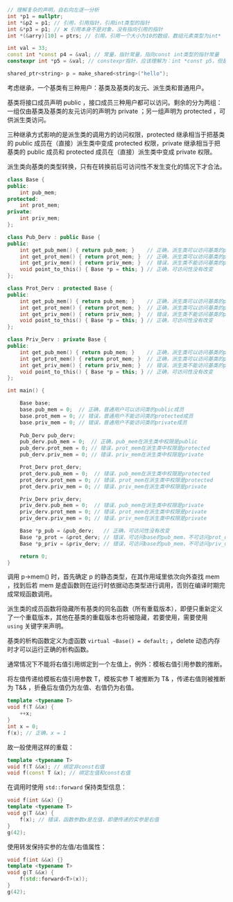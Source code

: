 ```cpp
// 理解复杂的声明，自右向左逐一分析
int *p1 = nullptr;
int *&p2 = p1; // 引用，引用指针，引用int类型的指针
int &*p3 = p1; // ❌ 引用本身不是对象，没有指向引用的指针
int *(&arry)[10] = ptrs; // 引用，引用一个大小为10的数组，数组元素类型为int*

int val = 33;
const int *const p4 = &val; // 常量，指针常量，指向const int类型的指针常量
constexpr int *p5 = &val; // constexpr指针，应该理解为：int *const p5，但是要求val地址固定不变（定义于函数体外）
```



```cpp
shared_ptr<string> p = make_shared<string>("hello");
```



考虑继承，一个基类有三种用户：基类及基类的友元、派生类和普通用户。

基类将接口成员声明 $\text{public}$ ，接口成员三种用户都可以访问。剩余的分为两组：一组仅由基类及基类的友元访问的声明为 $\text{private}$ ；另一组声明为 $\text{protected}$ ，可供派生类访问。

三种继承方式影响的是派生类的调用方的访问权限，$\text{protected}$ 继承相当于把基类的 $\text{public}$ 成员在（直接）派生类中变成 $\text{protected}$ 权限，$\text{private}$ 继承相当于把基类的 $\text{public}$ 成员和 $\text{protected}$ 成员在（直接）派生类中变成 $\text{private}$ 权限。



派生类向基类的类型转换，只有在转换前后可访问性不发生变化的情况下才合法。



```cpp
class Base {
public:
    int pub_mem;
protected:
    int prot_mem;
private:
    int priv_mem;
};

class Pub_Derv : public Base { 
public:
    int get_pub_mem() { return pub_mem; }    // 正确，派生类可以访问基类的public成员
    int get_prot_mem() { return prot_mem; }  // 正确，派生类可以访问基类的protected成员
    int get_priv_mem() { return priv_mem; }  // 错误，派生类不能访问基类的private成员
    void point_to_this() { Base *p = this; } // 正确，可访问性没有改变
};

class Prot_Derv : protected Base { 
public:
    int get_pub_mem() { return pub_mem; }    // 正确，派生类可以访问基类的public成员
    int get_prot_mem() { return prot_mem; }  // 正确，派生类可以访问基类的protected成员
    int get_priv_mem() { return priv_mem; }  // 错误，派生类不能访问基类的private成员
    void point_to_this() { Base *p = this; } // 正确，可访问性没有改变
};

class Priv_Derv : private Base { 
public:
    int get_pub_mem() { return pub_mem; }    // 正确，派生类可以访问基类的public成员
    int get_prot_mem() { return prot_mem; }  // 正确，派生类可以访问基类的protected成员
    int get_priv_mem() { return priv_mem; }  // 错误，派生类不能访问基类的private成员
    void point_to_this() { Base *p = this; } // 正确，可访问性没有改变
};

int main() {

    Base base;
    base.pub_mem = 0;  // 正确，普通用户可以访问类的public成员 
    base.prot_mem = 0; // 错误，普通用户不能访问类的protected成员
    base.priv_mem = 0; // 错误，普通用户不能访问类的private成员
    
    Pub_Derv pub_derv;
    pub_derv.pub_mem = 0;  // 正确，pub_mem在派生类中权限是public
    pub_derv.prot_mem = 0; // 错误，prot_mem在派生类中权限是protected
    pub_derv.priv_mem = 0; // 错误，priv_mem在派生类中权限是private

    Prot_Derv prot_derv;
    prot_derv.pub_mem = 0;  // 错误，pub_mem在派生类中权限是protected
    prot_derv.prot_mem = 0; // 错误，prot_mem在派生类中权限是protected
    prot_derv.priv_mem = 0; // 错误，priv_mem在派生类中权限是private

    Priv_Derv priv_derv;
    priv_derv.pub_mem = 0;  // 错误，pub_mem在派生类中权限是private
    priv_derv.prot_mem = 0; // 错误，prot_mem在派生类中权限是private
    priv_derv.priv_mem = 0; // 错误，priv_mem在派生类中权限是private

    Base *p_pub = &pub_derv;   // 正确，可访问性没有改变
    Base *p_prot = &prot_derv; // 错误，可访问base的pub_mem，不可访问prot_derv的pub_mem
    Base *p_priv = &priv_derv; // 错误，可访问base的pub_mem，不可访问priv_derv的pub_mem

    return 0;
}
```



调用 $\text{p->mem()}$ 时，首先确定 $\text{p}$ 的静态类型，在其作用域里依次向外查找 $\text{mem}$ ，找到后若 $\text{mem}$ 是虚函数则在运行时依据动态类型进行调用，否则在编译时期完成常规函数调用。



派生类的成员函数将隐藏所有基类的同名函数（所有重载版本），即便只重新定义了一个重载版本，其他在基类的重载版本也将被隐藏，若要使用，需要使用 ``` using``` 关键字来声明。



基类的析构函数定义为虚函数 ```virtual ~Base() = default;``` ，$\text{delete}$ 动态内存时才可以运行正确的析构函数。



通常情况下不能将右值引用绑定到一个左值上，例外：模板右值引用参数的推断。

将左值传递给模板右值引用参数 $\text{T}$，模板实参 $\text{T}$ 被推断为 $\text{T&}$ ，传递右值则被推断为 $\text{T&&}$ ，折叠后左值仍为左值、右值仍为右值。

```cpp
template <typename T>
void f(T &&x) {
    ++x;
}
int x = 0;
f(x); // 正确，x = 1
```

故一般使用这样的重载：

```cpp
template <typename T>
void f(T &&x); // 绑定非const右值
void f(const T &x); // 绑定左值和const右值
```


在调用时使用 ```std::forward``` 保持类型信息：

```cpp
void f(int &&x) {}
template <typename T>
void g(T &&x) {
    f(x); // 错误，函数参数x是左值，即便传递的实参是右值
}
g(42);
```

使用转发保持实参的左值/右值属性：

```cpp
void f(int &&x) {}
template <typename T>
void g(T &&x) {
    f(std::forward<T>(x));
}
g(42);
```